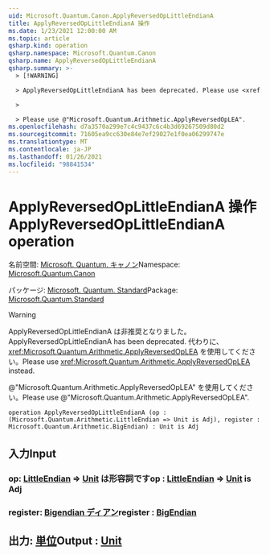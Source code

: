 ```yaml
---
uid: Microsoft.Quantum.Canon.ApplyReversedOpLittleEndianA
title: ApplyReversedOpLittleEndianA 操作
ms.date: 1/23/2021 12:00:00 AM
ms.topic: article
qsharp.kind: operation
qsharp.namespace: Microsoft.Quantum.Canon
qsharp.name: ApplyReversedOpLittleEndianA
qsharp.summary: >-
  > [!WARNING]

  > ApplyReversedOpLittleEndianA has been deprecated. Please use <xref:Microsoft.Quantum.Arithmetic.ApplyReversedOpLEA> instead.

  >

  > Please use @"Microsoft.Quantum.Arithmetic.ApplyReversedOpLEA".
ms.openlocfilehash: d7a3570a299e7c4c9437c6c4b3d69267509d80d2
ms.sourcegitcommit: 71605ea9cc630e84e7ef29027e1f0ea06299747e
ms.translationtype: MT
ms.contentlocale: ja-JP
ms.lasthandoff: 01/26/2021
ms.locfileid: "98841534"
---
```

# <a name="applyreversedoplittleendiana-operation"></a><span data-ttu-id="98b8e-102">ApplyReversedOpLittleEndianA 操作</span><span class="sxs-lookup"><span data-stu-id="98b8e-102">ApplyReversedOpLittleEndianA operation</span></span>

<span data-ttu-id="98b8e-103">名前空間: [Microsoft. Quantum. キャノン](xref:Microsoft.Quantum.Canon)</span><span class="sxs-lookup"><span data-stu-id="98b8e-103">Namespace: [Microsoft.Quantum.Canon](xref:Microsoft.Quantum.Canon)</span></span>

<span data-ttu-id="98b8e-104">パッケージ: [Microsoft. Quantum. Standard](https://nuget.org/packages/Microsoft.Quantum.Standard)</span><span class="sxs-lookup"><span data-stu-id="98b8e-104">Package: [Microsoft.Quantum.Standard](https://nuget.org/packages/Microsoft.Quantum.Standard)</span></span>


> [!WARNING]
> <span data-ttu-id="98b8e-105">ApplyReversedOpLittleEndianA は非推奨となりました。</span><span class="sxs-lookup"><span data-stu-id="98b8e-105">ApplyReversedOpLittleEndianA has been deprecated.</span></span> <span data-ttu-id="98b8e-106">代わりに、<xref:Microsoft.Quantum.Arithmetic.ApplyReversedOpLEA> を使用してください。</span><span class="sxs-lookup"><span data-stu-id="98b8e-106">Please use <xref:Microsoft.Quantum.Arithmetic.ApplyReversedOpLEA> instead.</span></span>
>
> <span data-ttu-id="98b8e-107">@"Microsoft.Quantum.Arithmetic.ApplyReversedOpLEA" を使用してください。</span><span class="sxs-lookup"><span data-stu-id="98b8e-107">Please use @"Microsoft.Quantum.Arithmetic.ApplyReversedOpLEA".</span></span>



```qsharp
operation ApplyReversedOpLittleEndianA (op : (Microsoft.Quantum.Arithmetic.LittleEndian => Unit is Adj), register : Microsoft.Quantum.Arithmetic.BigEndian) : Unit is Adj
```


## <a name="input"></a><span data-ttu-id="98b8e-108">入力</span><span class="sxs-lookup"><span data-stu-id="98b8e-108">Input</span></span>

### <a name="op--littleendian--unit--is-adj"></a><span data-ttu-id="98b8e-109">op: [LittleEndian](xref:Microsoft.Quantum.Arithmetic.LittleEndian) => [Unit](xref:microsoft.quantum.lang-ref.unit)  は形容詞です</span><span class="sxs-lookup"><span data-stu-id="98b8e-109">op : [LittleEndian](xref:Microsoft.Quantum.Arithmetic.LittleEndian) => [Unit](xref:microsoft.quantum.lang-ref.unit)  is Adj</span></span>




### <a name="register--bigendian"></a><span data-ttu-id="98b8e-110">register: [Bigendian ディアン](xref:Microsoft.Quantum.Arithmetic.BigEndian)</span><span class="sxs-lookup"><span data-stu-id="98b8e-110">register : [BigEndian](xref:Microsoft.Quantum.Arithmetic.BigEndian)</span></span>





## <a name="output--unit"></a><span data-ttu-id="98b8e-111">出力: [単位](xref:microsoft.quantum.lang-ref.unit)</span><span class="sxs-lookup"><span data-stu-id="98b8e-111">Output : [Unit](xref:microsoft.quantum.lang-ref.unit)</span></span>

